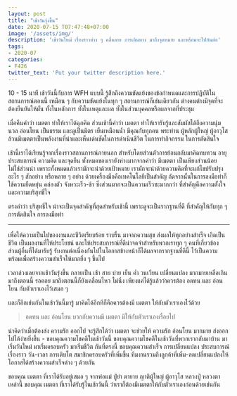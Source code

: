 ```yaml
---
layout: post
title: "เช้าวันรุ่งขึ้น"
date: 2020-07-15 T07:47:48+07:00
image: '/assets/img/'
description: 'เช้าวันใหม่ เรื่องราวต่าง ๆ คลี่คลาย การเดินทาง มาถึงจุดหมาย และพร้อมจะไปกันต่อ'
tags:
- 2020-07
categories:
- F426
twitter_text: 'Put your twitter description here.'
---
```

10 - 15 นาที เช้าวันนี้กับการ WFH แบบนี้ รู้สึกถึงความขัดแย้งของข้อกำหนดและการปฏิบัติในสถานการณ์ตอนนี้ เหมือน ๆ กับความขัดแย้งในทุก ๆ สถานการณ์ก็เช่นเดียวกัน ต่างคนต่างมีจุดที่จะต้องยืนยันให้มั่น ทั้งในหลักการ ทั้งในเหตุและผล ทั้งในส่วนบุคคลหรือผลจากที่ประชุม

เมื่อคืนคำว่า เมตตา ทำให้เราได้ฉุกคิด ส่วนเช้านี้คำว่า เมตตา ทำให้เรารับรู้และสัมผัสได้ถึงความนุ่มนวล อ่อนโยน เป็นธรรม และดูเป็นมิตร เย็นเหมือนน้ำ มีคุณกับทุกคน พระท่าน ผู้หลักผู้ใหญ่ ผู้อาวุโส ล้วนมีเมตตาเป็นพลังงานที่นำและเห็นเด่นชัดในการดำเนินชีวิต ในการทำกิจกรรม ในการตัดสินใจ

เช้านี้เราได้เรียนรู้จากเรื่องราวสถานการณ์ภายนอก สำหรับโดยส่วนตัวการย้อนกลับมาคิดทบทวน อายุ ประสบการณ์ ความคิด และจุดยืน ทั้งหมดของเรายังห่างมากจากคำว่า มีเมตตา เป็นเพียงส่วนน้อย ไม่ใช่ส่วนนำ เพราะทั้งหมดแล้วเรามักจะนำด้วยเป้าหมาย เรามักจะนำด้วยความคิดที่จะแก้ไขปรับปรุงอะไร ๆ สักอย่าง หรือหลาย ๆ อย่าง ด้วยเครื่องมือคือเทคโนโลยีเป็นสำคัญ ถัดจากนั้นในการลงมือทำก็ใช้ความยืดหยุ่น คล่องตัว จังหวะเร็ว-ช้า ซึ่งส่วนมากจะเป็นความเร็วซะมากกว่า ที่สำคัญคือความตั้งใจ และความบริสุทธิ์ใจ

ตรงคำว่า บริสุทธิ์ใจ น่าจะเป็นจุดสำคัญที่สุดสำหรับเช้านี้ เพราะดูจะเป็นรากฐานที่ดี ที่สำคัญให้กับทุก ๆ การตัดสินใจ การลงมือทำ

---

เพื่อให้ความเป็นไปของงานและชีวิตเรียบร้อย ราบรื่น มาจากความสุข ส่งผลให้ทุกอย่างสำเร็จ เกิดเป็นชีวิต เป็นผลงานที่ให้ประโยชน์ และให้ประสบการณ์ที่ดีน่าจดจำสำหรับพวกเราทุก ๆ คนที่เกี่ยวข้อง ส่วนผู้อื่นที่ได้มารับรู้ รับงานต่อเนื่องกันไปในโอกาสข้างหน้าก็ได้ผลจากรากฐานที่ดีนี้ ไว้เป็นความพร้อมเพื่อสร้างความสำเร็จให้มากยิ่ง ๆ ขึ้นไป

เวลาล่วงเลยจากเช้าวันรุ่งขึ้น กลายเป็น เช้า สาย บ่าย เย็น ค่ำ วนเวียน เปลี่ยนแปลง มากมายเหลือเกิน มาถึงตอนนี้ รอคอย มาถึงตอนนี้ก็ยังเคลื่อนไหว ไม่นิ่ง เพียงแค่ได้รู้แล้วว่าควรต้อง อดทน และ อ่อนโยน กับตัวเราเองไว้เสมอ ๆ

และก็อีกเช่นกันในเช้าวันนี้มารู้ มาคิดได้อีกทีก็คือควรต้องมี เมตตา ให้กับตัวเราเองไว้ด้วย

> อดทน และ อ่อนโยน บวกกับความมี เมตตา มีให้กับตัวเราเองเรื่อยไป

น่าคิดว่าเมื่อต้องส่ง ความรัก ออกไป จะรู้สึกได้ว่า เมตตา จะช่วยให้ ความรัก อ่อนโยน มากมาย ส่งออกไปได้ง่ายยิ่งขึ้น - ขอบคุณความโชคดีในเช้าวันนี้ ขอบคุณความโชคดีในเช้าวันที่พวกเรากลับมาบ้าน มาเริ่มวันใหม่ มาเริ่มครอบครัว มาเริ่มชีวิต กันที่ตรงนี้ ขอบคุณความสำเร็จ การเปลี่ยนแปลง ประสบการณ์ เรื่องราว วัน-เวลา การเติบโต สมาชิกครอบครัวที่เพิ่มขึ้น ทีมงานรวมถึงลูกค้าที่เพิ่ม-ลดเปลี่ยนแปลงให้โอกาสได้สร้างความสำเร็จต่าง ๆ ด้วยกัน

ขอบคุณ เมตตา ที่เราได้รับอยู่เสมอ ๆ จากพ่อแม่ ปู่ย่า ตายาย ญาติผู้ใหญ่ ผู้อาวุโส หลวงปู่ หลวงตา เหล่านี้ ขอบคุณ เมตตา ที่เราได้รับรู้ในเช้าวันนี้ ว่าเราก็ต้องมีเมตตาให้กับตัวเราเองก่อนด้วยเช่นกัน
